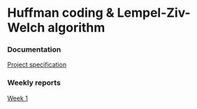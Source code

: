 # Huffman coding & Lempel-Ziv-Welch algorithm
### Documentation
[Project specification](https://github.com/mmatila/Huffman-LZW/blob/main/Documentation/definition.md)
### Weekly reports
[Week 1](https://github.com/mmatila/Huffman-LZW/blob/main/Documentation/Weekly_reports/week_1.md)
